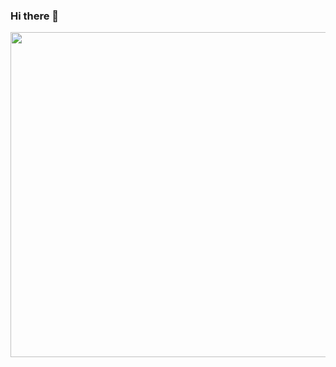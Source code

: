 ### Hi there 👋

<img src="https://github.com/user-attachments/assets/ea93572c-6c05-4751-bde7-35a58fe083f1" width="520px" />
